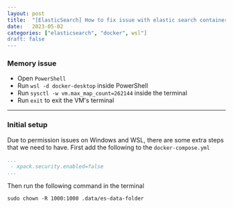 ```yaml
---
layout: post
title:  "[ElasticSearch] How to fix issue with elastic search container on windows with WSL and Powershell"
date:   2023-05-02
categories: ["elasticsearch", "docker", wsl"]
draft: false
---
```


### Memory issue

- Open `PowerShell` 
- Run `wsl -d docker-desktop` inside PowerShell
- Run `sysctl -w vm.max_map_count=262144` inside the terminal 
- Run `exit` to exit the VM's terminal

---

### Initial setup 

Due to permission issues on Windows and WSL, there are some extra steps that we need to have. First add the following to the `docker-compose.yml` 

```yaml
...
 - xpack.security.enabled=false
...
```

Then run the following command in the terminal

```shell
sudo chown -R 1000:1000 .data/es-data-folder
```
